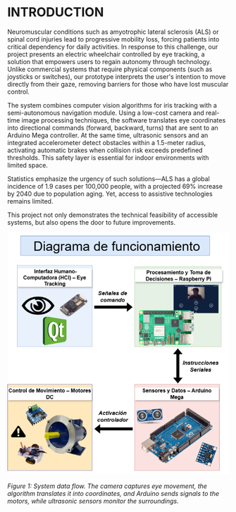 # INTRODUCTION

Neuromuscular conditions such as amyotrophic lateral sclerosis (ALS) or spinal cord injuries lead to progressive mobility loss, forcing patients into critical dependency for daily activities. In response to this challenge, our project presents an electric wheelchair controlled by eye tracking, a solution that empowers users to regain autonomy through technology. Unlike commercial systems that require physical components (such as joysticks or switches), our prototype interprets the user's intention to move directly from their gaze, removing barriers for those who have lost muscular control.

The system combines computer vision algorithms for iris tracking with a semi-autonomous navigation module. Using a low-cost camera and real-time image processing techniques, the software translates eye coordinates into directional commands (forward, backward, turns) that are sent to an Arduino Mega controller. At the same time, ultrasonic sensors and an integrated accelerometer detect obstacles within a 1.5-meter radius, activating automatic brakes when collision risk exceeds predefined thresholds. This safety layer is essential for indoor environments with limited space.

Statistics emphasize the urgency of such solutions—ALS has a global incidence of 1.9 cases per 100,000 people, with a projected 69% increase by 2040 due to population aging. Yet, access to assistive technologies remains limited.

This project not only demonstrates the technical feasibility of accessible systems, but also opens the door to future improvements.

![System Architecture](https://github.com/chindynamics/Delta-Assistance/blob/43641fafab4b2570722a5ae9a48f42b96d3819b5/docs/media/diagramafuncionamientoblanco.drawio.png)

*Figure 1: System data flow. The camera captures eye movement, the algorithm translates it into coordinates, and Arduino sends signals to the motors, while ultrasonic sensors monitor the surroundings.*
